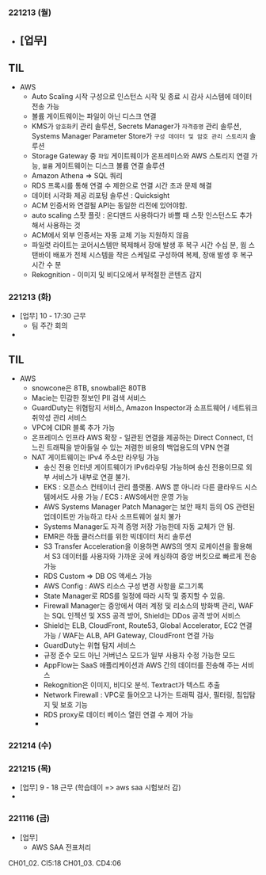 ### 221213 (월)
- [업무]
	- 

## TIL
- AWS
	- Auto Scaling 시작 구성으로 인스턴스 시작 및 종료 시 감사 시스템에 데이터 전송 가능
	- 볼륨 게이트웨이는 파일이 아닌 디스크 연결
	- KMS가 `암호화`키 관리 솔루션, Secrets Manager가 `자격증명` 관리 솔루션, Systems Manager Parameter Store가 `구성 데이터 및 암호 관리 스토리지` 솔루션
	- Storage Gateway 중 `파일` 게이트웨이가 온프레미스와 AWS 스토리지 연결 가능, `볼륨` 게이트웨이는 디스크 볼륨 연결 솔루션
	- Amazon Athena => SQL 쿼리
	- RDS 프록시를 통해 연결 수 제한으로 연결 시간 초과 문제 해결
	- 데이터 시각화 제공 리포팅 솔루션 : Quicksight
	- ACM 인증서와 연결될 API는 동일한 리전에 있어야함.
	- auto scaling 스팟 플릿 : 온디맨드 사용하다가 바쁠 때 스팟 인스턴스도 추가해서 사용하는 것
	- ACM에서 외부 인증서는 자동 교체 기능 지원하지 않음
	- 파일럿 라이트는 코어시스템만 복제해서 장애 발생 후 복구 시간 수십 분, 웜 스탠바이 배포가 전체 시스템을 작은 스케일로 구성하여 복제, 장애 발생 후 복구시간 수 분
	- Rekognition - 이미지 및 비디오에서 부적절한 콘텐츠 감지

### 221213 (화)

- [업무] 10 - 17:30 근무
	- 팀 주간 회의
- 

## TIL
- AWS
	- snowcone은 8TB, snowball은 80TB
	- Macie는 민감한 정보인 PII 검색 서비스
	- GuardDuty는 위협탐지 서비스, Amazon Inspector과 소프트웨어 / 네트워크 취약성 관리 서비스
	- VPC에 CIDR 블록 추가 가능
	- 온프레미스 인프라 AWS 확장 - 일관된 연결을 제공하는 Direct Connect, 더 느린 트래픽을 받아들일 수 있는 저렴한 비용의 백업용도의 VPN 연결
	- NAT 게이트웨이는 IPv4 주소만 라우팅 가능  
		- 송신 전용 인터넷 게이트웨이가 IPv6라우팅 가능하며 송신 전용이므로 외부 서비스가 내부로 연결 불가.
		- EKS : 오픈소스 컨테이너 관리 플랫폼. AWS 뿐 아니라 다른 클라우드 시스템에서도 사용 가능 / ECS : AWS에서만 운영 가능
		- AWS Systems Manager Patch Manager는 보안 패치 등의 OS 관련된 업데이트만 가능하고 타사 소프트웨어 설치 불가
		- Systems Manager도 자격 증명 저장 가능한데 자동 교체가 안 됨.
		- EMR은 하둡 클러스터를 위한 빅데이터 처리 솔루션
		- S3 Transfer Acceleration을 이용하면 AWS의 엣지 로케이션을 활용해서 S3 데이터를 사용자와 가까운 곳에 캐싱하여 중앙 버킷으로 빠르게 전송 가능
		- RDS Custom => DB OS 액세스 가능
		- AWS Config : AWS 리소스 구성 변경 사항을 로그기록
		- State Manager로 RDS를 일정에 따라 시작 및 중지할 수 있음.
		- Firewall Manager는 중앙에서 여러 계정 및 리소스의 방화벽 관리, WAF는 SQL 인젝션 및 XSS 공격 방어, Shield는 DDos 공격 방어 서비스
		- Shield는 ELB, CloudFront, Route53, Global Accelerator, EC2 연결 가능 / WAF는 ALB, API Gateway, CloudFront 연결 가능
		- GuardDuty는 위협 탐지 서비스
		- 규정 준수 모드 아닌 거버넌스 모드가 일부 사용자 수정 가능한 모드
		- AppFlow는 SaaS 애플리케이션과 AWS 간의 데이터를 전송해 주는 서비스
		- Rekognition은 이미지, 비디오 분석. Textract가 텍스트 추출
		- Network Firewall : VPC로 들어오고 나가는 트래픽 검사, 필터링, 침입탐지 및 보호 기능
		- RDS proxy로 데이터 베이스 열린 연결 수 제어 가능
		- 
### 221214 (수)


### 221215 (목)
- [업무] 9 - 18 근무 (학습데이 => aws saa 시험보러 감)
- 
### 221116 (금)
- [업무]
	- AWS SAA 전표처리

CH01_02. CI5:18
CH01_03. CD4:06
<!--stackedit_data:
eyJoaXN0b3J5IjpbMTgzMTI3NzUzMywtNzM4NjkzMzAxLC01Mz
UwMjMwNDcsLTMwNjM4MTQzNywtMjI0NTA0ODI5LDIwNzk5ODQ3
MTEsMTk2NDg0MTQxNywtMTg3ODYxNzYzOCwtMTIzOTAzNTMxNC
wtMTEyNzg5NTAzOSwtNDgzOTc3OTUsLTEzNzU1ODY3NDQsLTEx
MTg0MTA3ODEsODIyODkwMywxNTg1NDIyODIyLDIxMzc2MDI2MD
AsMTEwNzE2NTM0OSwtNjk0MDM5Mzg3LC0xMTk5MTc3OTgzLC01
OTQzODY0NzVdfQ==
-->